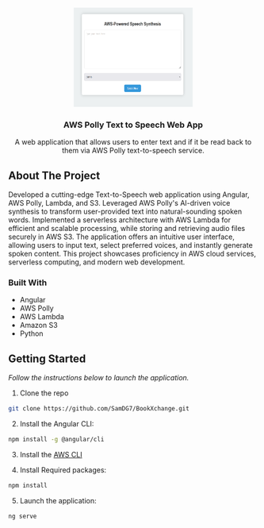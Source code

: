 <a name="readme-top"></a>

<br />
<div align="center">
  <a href="">
    <img src="https://github.com/SamDG7/TextToSpeechApp/blob/main/images/App-Screenshot.png" alt="Logo" width="240" height="200">
  </a>

  <h3 align="center">AWS Polly Text to Speech Web App</h3>

  <p align="center">
    A web application that allows users to enter text and if it be read back to them via AWS Polly text-to-speech service.
    <br />
  </p>
</div>

## About The Project
Developed a cutting-edge Text-to-Speech web application using Angular, AWS Polly, Lambda, and S3. Leveraged AWS Polly's AI-driven voice synthesis to transform user-provided text into natural-sounding spoken words. Implemented a serverless architecture with AWS Lambda for efficient and scalable processing, while storing and retrieving audio files securely in AWS S3. The application offers an intuitive user interface, allowing users to input text, select preferred voices, and instantly generate spoken content. This project showcases proficiency in AWS cloud services, serverless computing, and modern web development.

### Built With
* Angular
* AWS Polly
* AWS Lambda
* Amazon S3
* Python


## Getting Started

_Follow the instructions below to launch the application._

1. Clone the repo
  ```sh
  git clone https://github.com/SamDG7/BookXchange.git
  ```
2. Install the Angular CLI:
  ```sh
  npm install -g @angular/cli
  ```

3. Install the [AWS CLI](https://docs.aws.amazon.com/cli/latest/userguide/getting-started-install.html)
  
4. Install Required packages:
  ```sh
  npm install
  ```
5. Launch the application:
  ```sh
  ng serve
  ```





